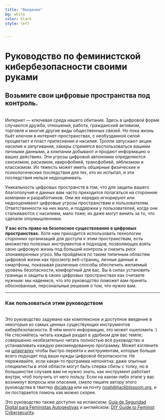 ```yaml
---
title: "Введение"
bg: white
color: black
style: left


---
```


<h1 class="text-blue">Руководство по феминистской кибербезопасности своими руками</h1>
<div class="container center">
	<span class="fa-stack subtlecircle" style="font-size:100px; background:rgba(255,166,0,0.1)">
		<i class="fa fa-circle fa-stack-2x text-white"></i>
		<i class="fa fa-lock fa-stack-1x text-orange"></i>
	</span>
</div>
<p>
	<h2 class="text-blue">Возьмите свои цифровые пространства под контроль.</h2>
</p>
<br>
Интернет — ключевая среда нашего обитания. Здесь в цифровой форме случаются
дружба, отношения, работа, гражданский активизм, торговля и многие другие виды
общественных связей. Но пока жизнь бьёт ключом в интернет-пространствах,
с необузданной силой процветает и пласт притеснения и насилия. Тролли запускают
акции насилия и запугивания, хакеры стремятся воспользоваться вашими личными
данными, а компании добывают и продают информацию о ваших действиях. Эти угрозы
цифровой автономии определяются сексизмом, расизмом, квирофобией, трансфобией,
эйблизмом и классизмом. Их тяжесть может иметь обширные физические и
психологические последствия для тех, кто их испытал, и эти последствия нельзя
недооценивать.

Уникальность цифровых пространств в том, что для защиты вашего благополучия и
данных вам часто приходится полагаться на сторонние компании и разработчиков.
Они же нередко игнорируют или недооценивают цифровые угрозы пространствам и
пользователям. Ответственности на них мало, и поддержки у пользователей,
когда они сталкиваются с насилием, мало тоже; их даже могут винить за то, что
сделали злоумышленники.

<strong>У вас есть право на безопасное существование в цифровых
пространствах.</strong> Хотя нам приходится использовать технологии сторонних
организаций для доступа к этим пространствам, есть множество полезных
инструментов и подходов, позволяющих взять свою цифровую жизнь под больший
контроль и снизить риск злонамеренных угроз. Мы пройдёмся по таким типичным
областям цифровой жизни как просмотр веб-страниц, личные данные и смартфоны,
показывая различные способы обеспечить желаемый уровень безопасности,
комфортный для вас. Вы в силах установить границы и защиты в своих цифровых
пространствах как считаете нужным: мы надеемся, что это руководство поможет вам
принять обоснованные, персональные решения о том, что нужно вам.

<hr>
<p>
	<h3 class="text-blue">Как пользоваться этим руководством</h3>
</p>
<br>
Это руководство задумано как комплексное и доступное введение в некоторые из
самых ценных существующих инструментов кибербезопасности. В нём <em>много</em>
информации, это может ошеломить :) Не стесняйтесь читать каждый раздел в
удобном для вас темпе; совершенно необязательно читать полностью всё
руководство и устанавливать каждую рекомендованную программу. Может взгляните
на <a href="#cheatsheet">шпаргалку</a> чтобы быстро перейти к инструментам,
которые больше всего подходят под ваши нужды цифровой безопасности. Не
переживайте, если какая-то программа непонятна: даже опытные специалисты в этой
области могут быть сперва сбиты с толку, но в большинстве случаев вам не нужно
знать, как инструмент работает внутри, чтоб получить от него пользу. Если на
каком-либо этапе у вас возникнут вопросы или опасения, смело пишите автору
этого руководства в твиттер <a href="https://twitter.com/ciakraa">@ciakraa</a>
или на почту <a href="mailto:noah@hackblossom.org">noah@hackblossom.org</a>, и
он постарается помочь как можно скорее.

Это руководство также доступно на испанском: <a
href="https://es.hackblossom.org/cybersecurity/">Guía de Seguridad Digital para
Feministas Autogestivas</a> и английском: <a
href="https://hackblossom.org/cybersecurity">DIY Guide to Feminist
Cybersecurity</a>.

